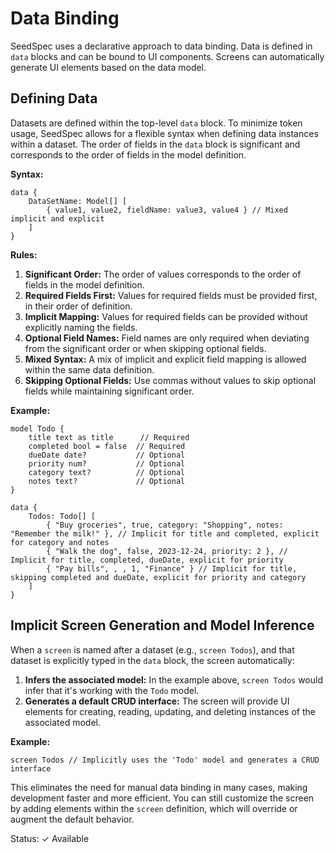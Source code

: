 # Data Binding

SeedSpec uses a declarative approach to data binding. Data is defined in `data` blocks and can be bound to UI components. Screens can automatically generate UI elements based on the data model.

## Defining Data

Datasets are defined within the top-level `data` block. To minimize token usage, SeedSpec allows for a flexible syntax when defining data instances within a dataset. The order of fields in the `data` block is significant and corresponds to the order of fields in the model definition.

**Syntax:**

```seed
data {
    DataSetName: Model[] [
        { value1, value2, fieldName: value3, value4 } // Mixed implicit and explicit
    ]
}
```

**Rules:**

1. **Significant Order:** The order of values corresponds to the order of fields in the model definition.
2. **Required Fields First:** Values for required fields must be provided first, in their order of definition.
3. **Implicit Mapping:** Values for required fields can be provided without explicitly naming the fields.
4. **Optional Field Names:** Field names are only required when deviating from the significant order or when skipping optional fields.
5. **Mixed Syntax:** A mix of implicit and explicit field mapping is allowed within the same data definition.
6. **Skipping Optional Fields:** Use commas without values to skip optional fields while maintaining significant order.

**Example:**

```seed
model Todo {
    title text as title      // Required
    completed bool = false  // Required
    dueDate date?           // Optional
    priority num?           // Optional
    category text?          // Optional
    notes text?             // Optional
}

data {
    Todos: Todo[] [
        { "Buy groceries", true, category: "Shopping", notes: "Remember the milk!" }, // Implicit for title and completed, explicit for category and notes
        { "Walk the dog", false, 2023-12-24, priority: 2 }, // Implicit for title, completed, dueDate, explicit for priority
        { "Pay bills", , , 1, "Finance" } // Implicit for title, skipping completed and dueDate, explicit for priority and category
    ]
}
```

## Implicit Screen Generation and Model Inference

When a `screen` is named after a dataset (e.g., `screen Todos`), and that dataset is explicitly typed in the `data` block, the screen automatically:

1. **Infers the associated model:** In the example above, `screen Todos` would infer that it's working with the `Todo` model.
2. **Generates a default CRUD interface:** The screen will provide UI elements for creating, reading, updating, and deleting instances of the associated model.

**Example:**

```seed
screen Todos // Implicitly uses the 'Todo' model and generates a CRUD interface
```

This eliminates the need for manual data binding in many cases, making development faster and more efficient. You can still customize the screen by adding elements within the `screen` definition, which will override or augment the default behavior.

Status: ✓ Available
